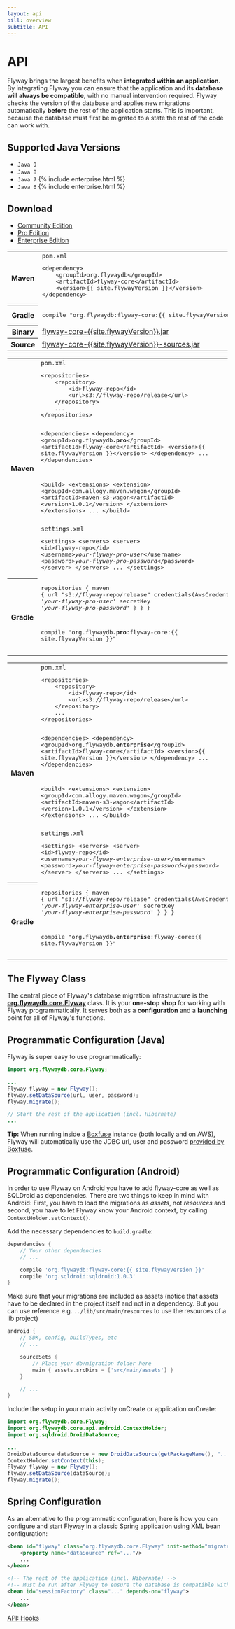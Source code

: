 ```yaml
---
layout: api
pill: overview
subtitle: API
---
```

# API

Flyway brings the largest benefits when **integrated within an application**. By integrating Flyway
you can ensure that the application and its **database will always be compatible**, with no manual
intervention required. Flyway checks the version of the database and applies new migrations automatically
**before** the rest of the application starts. This is important, because the database must first
be migrated to a state the rest of the code can work with.

## Supported Java Versions

- `Java 9`
- `Java 8`
- `Java 7` {% include enterprise.html %}
- `Java 6` {% include enterprise.html %}

## Download

<div class="tabbable">
    <ul class="nav nav-tabs">
        <li class="active marketing-item"><a href="#tab-community" data-toggle="tab">Community Edition</a>
        </li>
        <li class="marketing-item"><a href="#tab-pro" data-toggle="tab">Pro Edition</a>
        </li>
        <li class="marketing-item"><a href="#tab-enterprise" data-toggle="tab">Enterprise Edition</a>
        </li>
    </ul>
    <div class="tab-content">
        <div class="tab-pane active" id="tab-community">
<table class="table">
    <tr>
        <th>Maven</th>
        <td>
            <code>pom.xml</code>
            <pre class="prettyprint">&lt;dependency&gt;
    &lt;groupId&gt;org.flywaydb&lt;/groupId&gt;
    &lt;artifactId&gt;flyway-core&lt;/artifactId&gt;
    &lt;version&gt;{{ site.flywayVersion }}&lt;/version&gt;
&lt;/dependency&gt;</pre>
        </td>
    </tr>
    <tr>
        <th>Gradle</th>
        <td>
            <pre class="prettyprint">compile "org.flywaydb:flyway-core:{{ site.flywayVersion }}"</pre>
        </td>
    </tr>
    <tr>
        <th>Binary</th>
        <td>
            <a href="/download/thankyou?dl=https://repo1.maven.org/maven2/org/flywaydb/flyway-core/{{site.flywayVersion}}/flyway-core-{{site.flywayVersion}}.jar">flyway-core-{{site.flywayVersion}}.jar</a>
        </td>
    </tr>
    <tr>
        <th>Source</th>
        <td>
            <a href="/download/thankyou?dl=https://repo1.maven.org/maven2/org/flywaydb/flyway-core/{{site.flywayVersion}}/flyway-core-{{site.flywayVersion}}-sources.jar">flyway-core-{{site.flywayVersion}}-sources.jar</a>
        </td>
    </tr>
</table>
        </div>
        <div class="tab-pane" id="tab-pro">
<table class="table">
    <tr>
        <th>Maven</th>
        <td>
            <code>pom.xml</code>
            <pre class="prettyprint">&lt;repositories&gt;
    &lt;repository&gt;
        &lt;id&gt;flyway-repo&lt;/id&gt;
        &lt;url&gt;s3://flyway-repo/release&lt;/url&gt;
    &lt;/repository&gt;
    ...
&lt;/repositories&gt;

&lt;dependencies&gt;
    &lt;dependency&gt;
        &lt;groupId&gt;org.flywaydb<strong>.pro</strong>&lt;/groupId&gt;
        &lt;artifactId&gt;flyway-core&lt;/artifactId&gt;
        &lt;version&gt;{{ site.flywayVersion }}&lt;/version&gt;
    &lt;/dependency&gt;
    ...
&lt;/dependencies&gt;
        
&lt;build&gt;
    &lt;extensions&gt;
        &lt;extension&gt;
            &lt;groupId&gt;com.allogy.maven.wagon&lt;/groupId&gt;
            &lt;artifactId&gt;maven-s3-wagon&lt;/artifactId&gt;
            &lt;version&gt;1.0.1&lt;/version&gt;
        &lt;/extension&gt;
    &lt;/extensions&gt;
    ...
&lt;/build&gt;</pre>
            <code>settings.xml</code>
            <pre class="prettyprint">&lt;settings&gt;
    &lt;servers&gt;
        &lt;server&gt;
            &lt;id&gt;flyway-repo&lt;/id&gt;
            &lt;username&gt;<i>your-flyway-pro-user</i>&lt;/username&gt;
            &lt;password&gt;<i>your-flyway-pro-password</i>&lt;/password&gt;
        &lt;/server&gt;
    &lt;/servers&gt;
    ...
&lt;/settings&gt;</pre>
        </td>
    </tr>
    <tr>
        <th>Gradle</th>
        <td>
            <pre class="prettyprint">repositories {
    maven {
        url "s3://flyway-repo/release"
        credentials(AwsCredentials) {
            accessKey '<i>your-flyway-pro-user</i>'
            secretKey '<i>your-flyway-pro-password</i>'
        }
    }
}

compile "org.flywaydb<strong>.pro</strong>:flyway-core:{{ site.flywayVersion }}"</pre>
        </td>
    </tr>
</table>
        </div>
        <div class="tab-pane" id="tab-enterprise">
<table class="table">
    <tr>
        <th>Maven</th>
        <td>
            <code>pom.xml</code>
            <pre class="prettyprint">&lt;repositories&gt;
    &lt;repository&gt;
        &lt;id&gt;flyway-repo&lt;/id&gt;
        &lt;url&gt;s3://flyway-repo/release&lt;/url&gt;
    &lt;/repository&gt;
    ...
&lt;/repositories&gt;

&lt;dependencies&gt;
    &lt;dependency&gt;
        &lt;groupId&gt;org.flywaydb<strong>.enterprise</strong>&lt;/groupId&gt;
        &lt;artifactId&gt;flyway-core&lt;/artifactId&gt;
        &lt;version&gt;{{ site.flywayVersion }}&lt;/version&gt;
    &lt;/dependency&gt;
    ...
&lt;/dependencies&gt;
        
&lt;build&gt;
    &lt;extensions&gt;
        &lt;extension&gt;
            &lt;groupId&gt;com.allogy.maven.wagon&lt;/groupId&gt;
            &lt;artifactId&gt;maven-s3-wagon&lt;/artifactId&gt;
            &lt;version&gt;1.0.1&lt;/version&gt;
        &lt;/extension&gt;
    &lt;/extensions&gt;
    ...
&lt;/build&gt;</pre>
            <code>settings.xml</code>
            <pre class="prettyprint">&lt;settings&gt;
    &lt;servers&gt;
        &lt;server&gt;
            &lt;id&gt;flyway-repo&lt;/id&gt;
            &lt;username&gt;<i>your-flyway-enterprise-user</i>&lt;/username&gt;
            &lt;password&gt;<i>your-flyway-enterprise-password</i>&lt;/password&gt;
        &lt;/server&gt;
    &lt;/servers&gt;
    ...
&lt;/settings&gt;</pre>
        </td>
    </tr>
    <tr>
        <th>Gradle</th>
        <td>
            <pre class="prettyprint">repositories {
    maven {
        url "s3://flyway-repo/release"
        credentials(AwsCredentials) {
            accessKey '<i>your-flyway-enterprise-user</i>'
            secretKey '<i>your-flyway-enterprise-password</i>'
        }
    }
}

compile "org.flywaydb<strong>.enterprise</strong>:flyway-core:{{ site.flywayVersion }}"</pre>
        </td>
    </tr>
</table>
        </div>
    </div>
</div>

## The Flyway Class

The central piece of Flyway's database migration infrastructure is the 
**[org.flywaydb.core.Flyway](/documentation/api/javadoc/org/flywaydb/core/Flyway)**
class. It is your **one-stop shop** for working with Flyway programmatically. It serves both as a
**configuration** and a **launching** point for all of Flyway's functions.

## Programmatic Configuration (Java)

Flyway is super easy to use programmatically:

```java
import org.flywaydb.core.Flyway;

...
Flyway flyway = new Flyway();
flyway.setDataSource(url, user, password);
flyway.migrate();

// Start the rest of the application (incl. Hibernate)
...
```

<div class="well"><strong>Tip:</strong> When running inside a <a href="https://boxfuse.com">Boxfuse</a>
    instance (both locally and on AWS), Flyway will automatically use the JDBC url, user and password
    <a href="https://boxfuse.com/docs/databases#envvars">provided by Boxfuse</a>.</div>

## Programmatic Configuration (Android)

In order to use Flyway on Android you have to add flyway-core as well as SQLDroid as dependencies. 
There are two things to keep in mind with Android: First, you have to load the migrations as *assets*, not *resources* 
and second, you have to let Flyway know your Android context, by calling `ContextHolder.setContext()`.

Add the necessary dependencies to `build.gradle`:

```groovy
dependencies {
    // Your other dependencies
    // ...

    compile 'org.flywaydb:flyway-core:{{ site.flywayVersion }}'
    compile 'org.sqldroid:sqldroid:1.0.3'
}
```

Make sure that your migrations are included as assets (notice that assets have to be declared in the project itself and not in a dependency. But you can use reference e.g. `../lib/src/main/resources` to use the resources of a lib project)

```groovy
android {
    // SDK, config, buildTypes, etc
    // ...

    sourceSets {
        // Place your db/migration folder here
        main { assets.srcDirs = ['src/main/assets'] }
    }

    // ...
}
```

Include the setup in your main activity onCreate or application onCreate:

```java
import org.flywaydb.core.Flyway;
import org.flywaydb.core.api.android.ContextHolder;
import org.sqldroid.DroidDataSource;

...
DroidDataSource dataSource = new DroidDataSource(getPackageName(), "...");
ContextHolder.setContext(this);
Flyway flyway = new Flyway();
flyway.setDataSource(dataSource);
flyway.migrate();
```

## Spring Configuration

As an alternative to the programmatic configuration, here is how you can configure and start Flyway in a classic
Spring application using XML bean configuration:

```xml
<bean id="flyway" class="org.flywaydb.core.Flyway" init-method="migrate">
    <property name="dataSource" ref="..."/>
    ...
</bean>

<!-- The rest of the application (incl. Hibernate) -->
<!-- Must be run after Flyway to ensure the database is compatible with the code -->
<bean id="sessionFactory" class="..." depends-on="flyway">
    ...
</bean>
```

<p class="next-steps">
    <a class="btn btn-primary" href="/documentation/api/hooks">API: Hooks <i class="fa fa-arrow-right"></i></a>
</p>

